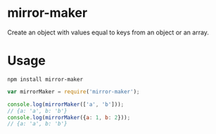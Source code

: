 # mirror-maker

Create an object with values equal to keys from an object or an array.

# Usage
`npm install mirror-maker`

```javascript
var mirrorMaker = require('mirror-maker');

console.log(mirrorMaker(['a', 'b']));
// {a: 'a', b: 'b'}
console.log(mirrorMaker({a: 1, b: 2}));
// {a: 'a', b: 'b'}
```
